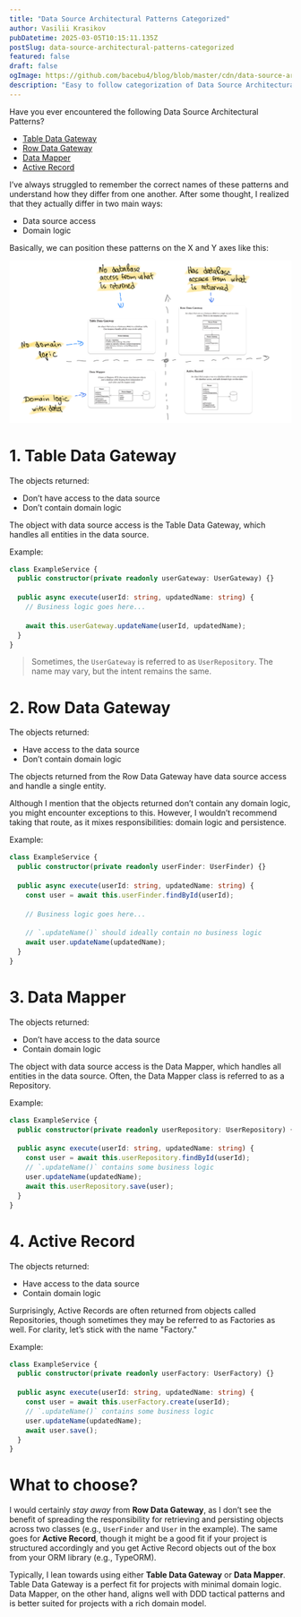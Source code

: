 ```yaml
---
title: "Data Source Architectural Patterns Categorized"
author: Vasilii Krasikov
pubDatetime: 2025-03-05T10:15:11.135Z
postSlug: data-source-architectural-patterns-categorized
featured: false
draft: false
ogImage: https://github.com/bacebu4/blog/blob/master/cdn/data-source-architectural-patterns-categorized.png?raw=true
description: "Easy to follow categorization of Data Source Architectural Patterns"
---
```


Have you ever encountered the following Data Source Architectural Patterns?

- [Table Data Gateway](https://www.martinfowler.com/eaaCatalog/tableDataGateway.html)
- [Row Data Gateway](https://martinfowler.com/eaaCatalog/rowDataGateway.html)
- [Data Mapper](https://martinfowler.com/eaaCatalog/dataMapper.html)
- [Active Record](https://www.martinfowler.com/eaaCatalog/activeRecord.html)

I’ve always struggled to remember the correct names of these patterns and understand how they differ from one another. After some thought, I realized that they actually differ in two main ways:

- Data source access
- Domain logic

Basically, we can position these patterns on the X and Y axes like this:

![data source architectural patterns categorized graph](https://github.com/bacebu4/blog/blob/master/cdn/data-source-architectural-patterns-categorized-graph.png?raw=true)

# 1. Table Data Gateway

The objects returned:

- Don’t have access to the data source
- Don’t contain domain logic

The object with data source access is the Table Data Gateway, which handles all entities in the data source.

Example:

```ts
class ExampleService {
  public constructor(private readonly userGateway: UserGateway) {}

  public async execute(userId: string, updatedName: string) {
    // Business logic goes here...

    await this.userGateway.updateName(userId, updatedName);
  }
}
```

> Sometimes, the `UserGateway` is referred to as `UserRepository`. The name may vary, but the intent remains the same.

# 2. Row Data Gateway

The objects returned:

- Have access to the data source
- Don’t contain domain logic

The objects returned from the Row Data Gateway have data source access and handle a single entity.

Although I mention that the objects returned don’t contain any domain logic, you might encounter exceptions to this. However, I wouldn’t recommend taking that route, as it mixes responsibilities: domain logic and persistence.

Example:

```ts
class ExampleService {
  public constructor(private readonly userFinder: UserFinder) {}

  public async execute(userId: string, updatedName: string) {
    const user = await this.userFinder.findById(userId);

    // Business logic goes here...

    // `.updateName()` should ideally contain no business logic
    await user.updateName(updatedName);
  }
}
```

# 3. Data Mapper

The objects returned:

- Don’t have access to the data source
- Contain domain logic

The object with data source access is the Data Mapper, which handles all entities in the data source. Often, the Data Mapper class is referred to as a Repository.

Example:

```ts
class ExampleService {
  public constructor(private readonly userRepository: UserRepository) {}

  public async execute(userId: string, updatedName: string) {
    const user = await this.userRepository.findById(userId);
    // `.updateName()` contains some business logic
    user.updateName(updatedName);
    await this.userRepository.save(user);
  }
}
```

# 4. Active Record

The objects returned:

- Have access to the data source
- Contain domain logic

Surprisingly, Active Records are often returned from objects called Repositories, though sometimes they may be referred to as Factories as well. For clarity, let’s stick with the name "Factory."

Example:

```ts
class ExampleService {
  public constructor(private readonly userFactory: UserFactory) {}

  public async execute(userId: string, updatedName: string) {
    const user = await this.userFactory.create(userId);
    // `.updateName()` contains some business logic
    user.updateName(updatedName);
    await user.save();
  }
}
```

# What to choose?

I would certainly _stay away_ from **Row Data Gateway**, as I don’t see the benefit of spreading the responsibility for retrieving and persisting objects across two classes (e.g., `UserFinder` and `User` in the example). The same goes for **Active Record**, though it might be a good fit if your project is structured accordingly and you get Active Record objects out of the box from your ORM library (e.g., TypeORM).

Typically, I lean towards using either **Table Data Gateway** or **Data Mapper**. Table Data Gateway is a perfect fit for projects with minimal domain logic. Data Mapper, on the other hand, aligns well with DDD tactical patterns and is better suited for projects with a rich domain model.

